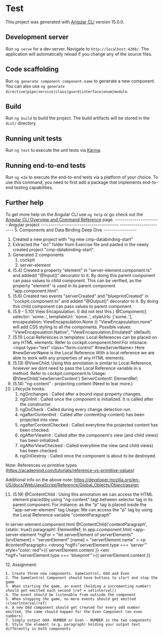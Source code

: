 # Test

This project was generated with [Angular CLI](https://github.com/angular/angular-cli) version 15.0.0.

## Development server

Run `ng serve` for a dev server. Navigate to `http://localhost:4200/`. The application will automatically reload if you change any of the source files.

## Code scaffolding

Run `ng generate component component-name` to generate a new component. You can also use `ng generate directive|pipe|service|class|guard|interface|enum|module`.

## Build

Run `ng build` to build the project. The build artifacts will be stored in the `dist/` directory.

## Running unit tests

Run `ng test` to execute the unit tests via [Karma](https://karma-runner.github.io).

## Running end-to-end tests

Run `ng e2e` to execute the end-to-end tests via a platform of your choice. To use this command, you need to first add a package that implements end-to-end testing capabilities.

## Further help

To get more help on the Angular CLI use `ng help` or go check out the [Angular CLI Overview and Command Reference](https://angular.io/cli) page.
----------------------- Angular project ----------------------------------------
----------------------- 5. Components and Data Binding Deep Dive -----------------
1. Created a new project with "ng new cmp-databinding-start"
2. Extracted the "src" folder from Exercise file and pasted in the newly created project "cmp-databinding-start".
3. Generated 2 components
    1. cockpit
    2. server-element
4. (5.4) Created a property "element" in "server-element.component.ts" and addedd "@Input()" decorator to it. By doing this parent component can pass values to child component.
This can be verified, as the property "element" is used in its parent component "app.component.html".
5. (5.6) Created two events "serverCreated" and "blueprintCreated" in "cockpit.component.ts" and added "@Output()" decorator to it. By doing this child component can pass values to parent component.
6. (5.9 - 5.10) View Encapsulation. (I did not test this.)
    @Component({
        selector: 'some..',
        templateUrl: 'some..',
        styleUrls: ['some..'],
        encapsulation: ViewEncapsulation.None
    })
    "ViewEncapsulation.none" will add CSS styling to all the components.
    Possible values: "ViewEncapsulation.Native", "ViewEncapsulation.Emulated" (default)
7. (5.11) Local References in templates: Local References can be placed on any HTML elements. Refer to cockpit.component.html
For intsnace: <input type="text" class="form-control" #newServerName>
Here #newServerName is the Local Reference 
With a local reference we are able to work with any properties of any HTML elements.
8. (5.13) @ViewChild: Using this annotation is similar to Local Reference, however we dont need to pass the Local Reference variable in a method.
Refer to cockpit.component.ts
Usage: @ViewChild('newServerContent') ServerContent!: ElementRef;
9. (5.14) "ng-content" : projecting content (Need to lear more.)
10. Lifecycle hooks: 
    1. ngOnchanges : Called after a bound input property changes.
    2. ngOnInit : Called once the component is initialized. It is called after the constructor.
    3. ngDoCheck : Called during every change detection run.
    4. ngafterContentInit : Called after content(ng-content) has been projected into view.
    5. ngafterContentChecked : Called everytime the projected content has been checked.
    6. ngAfterViewInit : Called after the component's view (and child views) has been initialized.
    7. ngAfterViewChecked : Called everytime the view (and child views) has been checked.
    8. ngOnDestroy : Called once the component is about to be destroyed.

Note: References vs primitive types (https://academind.com/tutorials/reference-vs-primitive-values) 

Additional info on the above note: https://developer.mozilla.org/en-US/docs/Web/JavaScript/Reference/Global_Objects/Object/assign

11. (5.19) @ContentChild : Using this annotation we can access the HTML element placed(by using           "ng-content" tag) between selector tag in its parent component.
    For instance: as the "p" tag is placed inside the "app-server-element" tag
    Usage: We can access the "p" tag by using the Local Reference variable "contentParagraph"

In server-element.component.html
@ContentChild('contentParagraph', {static: true}) paragraph!: ElementRef;
In app.ccomponent.html 
<app-server-element 
    *ngFor = "let serverElement of serverElements"
    [srvElement] = "serverElement"
    [name] = "serverElement.name"
    >
        <p #contentParagraph>
        <strong *ngIf="serverElement.type === 'server'" style="color: red">{{ serverElement.content }}</strong>
        <em *ngIf="serverElement.type === 'blueprint'">{{ serverElement.content }}</em>
        </p>
</app-server-element>
12. Assignment:

    1. Create three new components. GameControl, Odd and Even
    2. The GameControl Component should have buttons to start and stop the game
    3. When starting the game, an event (holding a incrementing number) should get emitted each second (ref = setinterval|)
    4. The event should be listenable from outside the component
    5. When stopping the game, no more events should get emitted (clearlnterval(ref)
    6. A new Odd component should get created for every odd number emitted, the same should happen for the Even Component (on even numbers)
    7. Simply output Odd- NUMBER or Even - NUMBER in the two components
    8. Style the element (e.g. paragraph) holding your output text differently in both components
